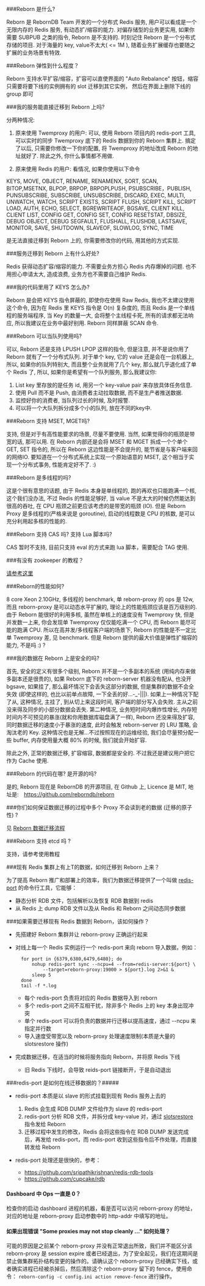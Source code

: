 ###Reborn 是什么?

Reborn 是 RebornDB Team 开发的一个分布式 Redis 服务, 用户可以看成是一个无限内存的 Redis 服务, 有动态扩/缩容的能力. 对偏存储型的业务更实用, 如果你需要 SUBPUB 之类的指令, Reborn 是不支持的. 时刻记住 Reborn 是一个分布式存储的项目. 对于海量的 key, value不太大( <= 1M ), 随着业务扩展缓存也要随之扩展的业务场景有特效.

###Reborn 弹性到什么程度？

Reborn 支持水平扩容/缩容，扩容可以直使界面的 "Auto Rebalance" 按钮，缩容只需要将要下线的实例拥有的 slot 迁移到其它实例，
然后在界面上删除下线的 group 即可


###我的服务能直接迁移到 Reborn 上吗?

分两种情况: 
 
1) 原来使用 Twemproxy 的用户:
可以, 使用 Reborn 项目内的 redis-port 工具, 可以实时的同步 Twemproxy 底下的 Redis 数据到你的 Reborn 集群上. 搞定了以后, 只需要你修改一下你的配置, 将 Twemproxy 的地址改成 Reborn 的地址就好了. 除此之外, 你什么事情都不用做.

2) 原来使用 Redis 的用户:
看情况, 如果你使用以下命令

KEYS, MOVE, OBJECT, RENAME, RENAMENX, SORT, SCAN, BITOP,MSETNX, BLPOP, BRPOP, BRPOPLPUSH, PSUBSCRIBE，PUBLISH, PUNSUBSCRIBE,  SUBSCRIBE,  UNSUBSCRIBE,  DISCARD, EXEC, MULTI,  UNWATCH,  WATCH, SCRIPT EXISTS, SCRIPT FLUSH, SCRIPT KILL, SCRIPT LOAD, AUTH, ECHO, SELECT, BGREWRITEAOF, BGSAVE, CLIENT KILL, CLIENT LIST, CONFIG GET, CONFIG SET, CONFIG RESETSTAT, DBSIZE, DEBUG OBJECT, DEBUG SEGFAULT, FLUSHALL, FLUSHDB, LASTSAVE, MONITOR, SAVE, SHUTDOWN, SLAVEOF, SLOWLOG, SYNC, TIME

是无法直接迁移到 Reborn 上的, 你需要修改你的代码, 用其他的方式实现.

###服务迁移到 Reborn 上有什么好处?

Redis 获得动态扩容/缩容的能力. 不需要业务方担心 Redis 内存爆掉的问题. 也不用担心申请太大, 造成浪费, 业务方也不需要自己维护 Redis.

###我的代码里用了 KEYS 怎么办?

Reborn 是会把 KEYS 指令屏蔽的, 即使你在使用 Raw Redis, 我也不太建议使用这个命令, 因为在 Redis 里 KEYS 指令是 O(n) 复杂度的, 而且 Redis 是一个单线程的服务端程序, 当 Key 的数量一大, 会将整个主线程卡死, 所有的请求都无法响应, 所以我建议在业务中最好别用. Reborn 同样屏蔽 SCAN 命令.

###Reborn 可以当队列使用吗?

可以, Reborn 还是支持 LPUSH LPOP 这样的指令, 但是注意, 并不是说你用了 Reborn 就有了一个分布式队列. 对于单个 key, 它的 value 还是会在一台机器上, 所以, 如果你的队列特别大, 而且整个业务就用了几个 key, 那么就几乎退化成了单个 Redis 了, 所以, 如果你是希望有一个队列服务, 那么我建议你:

1. List key 里存放的是任务 id, 用另一个 key-value pair 来存放具体任务信息.
2. 使用 Pull 而不是 Push, 由消费者主动拉取数据, 而不是生产者推送数据.
3. 监控好你的消费者, 当队列过长的时候, 及时报警. 
4. 可以将一个大队列拆分成多个小的队列, 放在不同的key中.

###Reborn 支持 MSET, MGET吗?

支持, 但是对于有高性能要求的场景, 尽量不要使用. 当然, 如果觉得你的瓶颈是带宽的话, 那可以用. 在 Reborn 内部还是会将 MSET 和 MGET 拆成一个个单个 GET, SET 指令的, 所以在 Reborn 这边性能是不会提升的, 能节省是与客户端来回的网络IO. 要知道在一个分布式系统上实现一个原始语意的 MSET, 这个相当于实现一个分布式事务, 性能肯定好不了. :)

###Reborn 是多线程的吗?

这是个很有意思的话题, 由于 Redis 本身是单线程的, 跑的再欢也只能跑满一个核, 这个我们没办法, 不过 Redis 的性能足够好, 当 value 不是太大的时候仍然能达到很高的吞吐, 在 CPU 瓶颈之前更应该考虑的是带宽的瓶颈 (IO). 但是 Reborn Proxy 是多线程的(严格来说是 goroutine), 启动的线程数是 CPU 的核数, 是可以充分利用起多核的性能的.

###Reborn 支持 CAS 吗? 支持 Lua 脚本吗?

CAS 暂时不支持, 目前只支持 eval 的方式来跑 lua 脚本，需要配合 TAG 使用. 

###有没有 zookeeper 的教程？

[请参考这里](http://www.juvenxu.com/2015/03/20/experiences-on-zookeeper-ops/)

###Reborn的性能如何?

8 core Xeon 2.10GHz, 多线程的 benchmark, 单 reborn-proxy 的 ops 是 12w, 而且 reborn-proxy 是可以动态水平扩展的, 理论上的性能瓶颈应该是百万级别的.
由于 Reborn 能很好的利用多核, 虽然在单核上的速度没有 Twemproxy 快, 但是并发数一上来, 你会发现单 Twemproxy 仅仅能吃满一个 CPU, 而 Reborn 能尽可能的跑满 CPU. 所以在高并发/多线程客户端的场景下, Reborn 的性能是不一定比单 Twemproxy 差, 见 benchmark. 但是 Reborn 提供的最大价值是弹性扩缩容的能力, 不是吗 :) ?

###我的数据在 Reborn 上是安全的吗?

首先, 安全的定义有很多个级别, Reborn 并不是一个多副本的系统 (用纯内存来做多副本还是很贵的), 如果 Reborn 底下的 reborn-server 机器没有配从, 也没开 bgsave, 如果挂了, 那么最坏情况下会丢失这部分的数据, 但是集群的数据不会全失效 (即使这样的, 也比以前单点故障, 一下全丢的好...-_-|||). 如果上一种情况下配了从, 这种情况, 主挂了, 到从切上来这段时间, 客户端的部分写入会失败. 主从之前没来得及同步的小部分数据会丢失.
第二种情况, 业务短时间内爆炸性增长, 内存短时间内不可预见的暴涨(就和你用数据库磁盘满了一样), Reborn 还没来得及扩容, 同时数据迁移的速度小于暴涨的速度, 此时会触发 reborn-server 的 LRU 策略, 会淘汰老的 Key. 这种情况也是无解...不过按照现在的运维经验, 我们会尽量预分配一些 buffer, 内存使用量大概 80% 的时候, 我们就会开始扩容.

除此之外, 正常的数据迁移, 扩容缩容, 数据都是安全的. 
不过我还是建议用户把它作为 Cache 使用.

###Reborn 的代码在哪? 是开源的吗?

是的, Reborn 现在是 RebornDB 的开源项目, 在 Github 上, Licence 是 MIT, 地址是:　https://github.com/reborndb/reborn


###你们如何保证数据迁移的过程中多个 Proxy 不会读到老的数据 (迁移的原子性) ? 

见 [Reborn 数据迁移流程](http://0xffff.me/blog/2014/11/11/reborn-de-she-ji-yu-shi-xian-part-2/)

###Reborn 支持 etcd 吗 ? 

支持，请参考使用教程

###现有 Redis 集群上有上T的数据，如何迁移到 Reborn 上来？

为了提高 Reborn 推广和部署上的效率，我们为数据迁移提供了一个叫做 [redis-port](https://github.com/reborndb/redis-port) 的命令行工具，它能够：

+ 静态分析 RDB 文件，包括解析以及恢复 RDB 数据到 redis
+ 从 Redis 上 dump RDB 文件以及从 Redis 和 Reborn 之间动态同步数据

###如果需要迁移现有 Redis 数据到 Reborn，该如何操作？

+ 先搭建好 Reborn 集群并让 reborn-proxy 正确运行起来
+ 对线上每一个 Redis 实例运行一个 redis-port 来向 reborn 导入数据，例如：

		for port in {6379,6380,6479,6480}; do
			nohup redis-port sync --ncpu=4 --from=redis-server:${port} \
				--target=reborn-proxy:19000 > ${port}.log 2>&1 &
			sleep 5
		done
		tail -f *.log
		
	- 每个 redis-port 负责将对应的 Redis 数据导入到 reborn
	- 多个 redis-port 之间不互相干扰，除非多个 Redis 上的 key 本身出现冲突
	- 单个 redis-port 可以将负责的数据并行迁移以提高速度，通过 --ncpu 来指定并行数
	- 导入速度受带宽以及 reborn-proxy 处理速度限制(本质是大量的 slotsrestore 操作)
	
+ 完成数据迁移，在适当的时候将服务指向 Reborn，并将原 Redis 下线

	- 旧 Redis 下线时，会导致 reids-port 链接断开，于是自动退出
		
###redis-port 是如何在线迁移数据的？#####

+ redis-port 本质是以 slave 的形式挂载到现有 Redis 服务上去的

	1. Redis 会生成 RDB DUMP 文件给作为 slave 的 redis-port
	2. redis-port 分析 RDB 文件，并拆分成 key-value 对，通过 [slotsrestore](https://github.com/reborndb/reborn/blob/master/doc/redis_change_zh.md#slotsrestore-key1-ttl1-val1-key2-ttl2-val2-) 指令发给 Reborn
	3. 迁移过程中发生的修改，Redis 会将这些指令在 RDB DUMP 发送完成后，再发给 redis-port，而 redis-port 收到这些指令后不作处理，而直接转发给 Reborn
	
+ redis-port 处理还是很快的，参考：
	- https://github.com/sripathikrishnan/redis-rdb-tools
	- https://github.com/cupcake/rdb

#### Dashboard 中 Ops 一直是 0？

检查你的启动 dashboard 进程的机器，看是否可以访问 reborn-proxy 的地址，对应的地址是 reborn-proxy 启动参数中的 http-addr 中填写的地址。

#### 如果出现错误 "Some proxies may not stop cleanly ..." 如何处理？

可能的原因是之前某个 reborn-proxy 并没有正常退出所致，我们并不能区分该 reborn-proxy 是 session expire 或者已经退出，为了安全起见，我们在这期间是禁止做集群拓扑结构变更的操作的。请确认这个 reborn-proxy 已经确实下线，或者确实进程已经被杀掉后，然后清除这个 reborn-proxy 留下的 fence，使用命令：
`reborn-config -c config.ini action remove-fence` 进行操作。
